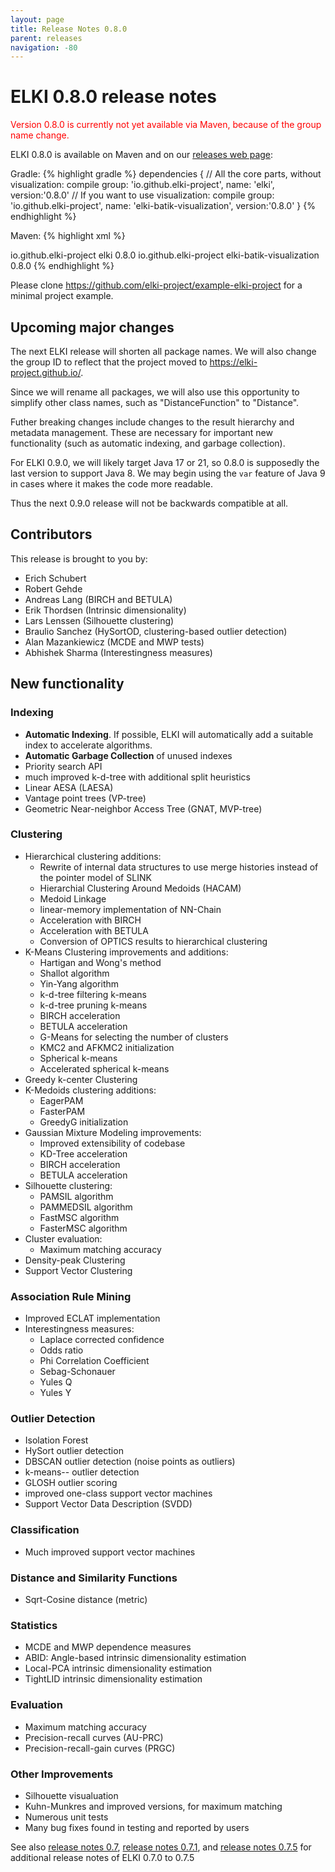 ```yaml
---
layout: page
title: Release Notes 0.8.0
parent: releases
navigation: -80
---
```



ELKI 0.8.0 release notes
========================

<span style="color:red">Version 0.8.0 is currently not yet available via Maven, because of the group name change.</span>

ELKI 0.8.0 is available on Maven and on our [releases web page](/releases):

Gradle:
{% highlight gradle %}
dependencies {
    // All the core parts, without visualization:
    compile group: 'io.github.elki-project', name: 'elki', version:'0.8.0'
    // If you want to use visualization:
    compile group: 'io.github.elki-project', name: 'elki-batik-visualization', version:'0.8.0'
}
{% endhighlight %}

Maven:
{% highlight xml %}
<!-- ELKI core, without visualization -->
<dependency>
    <groupId>io.github.elki-project</groupId>
    <artifactId>elki</artifactId>
    <version>0.8.0</version>
</dependency>
<!-- You only need this dependency if you need visualization -->
<dependency>
    <groupId>io.github.elki-project</groupId>
    <artifactId>elki-batik-visualization</artifactId>
    <version>0.8.0</version>
</dependency>
{% endhighlight %}

Please clone <https://github.com/elki-project/example-elki-project>
for a minimal project example.

Upcoming major changes
----------------------

The next ELKI release will shorten all package names.
We will also change the group ID to reflect that the project moved
to <https://elki-project.github.io/>.

Since we will rename all packages, we will also use this opportunity to
simplify other class names, such as "DistanceFunction" to "Distance".

Futher breaking changes include changes to the result hierarchy and
metadata management. These are necessary for important new functionality
(such as automatic indexing, and garbage collection).

For ELKI 0.9.0, we will likely target Java 17 or 21,
so 0.8.0 is supposedly the last version to support Java 8.
We may begin using the `var` feature of Java 9 in cases where it
makes the code more readable.

Thus the next 0.9.0 release will not be backwards compatible at all.

Contributors
------------
This release is brought to you by:

* Erich Schubert
* Robert Gehde
* Andreas Lang (BIRCH and BETULA)
* Erik Thordsen (Intrinsic dimensionality)
* Lars Lenssen (Silhouette clustering)
* Braulio Sanchez (HySortOD, clustering-based outlier detection)
* Alan Mazankiewicz (MCDE and MWP tests)
* Abhishek Sharma (Interestingness measures)

New functionality
-----------------

### Indexing
* **Automatic Indexing**. If possible, ELKI will automatically add a suitable index to accelerate algorithms.
* **Automatic Garbage Collection** of unused indexes
* Priority search API
* much improved k-d-tree with additional split heuristics
* Linear AESA (LAESA)
* Vantage point trees (VP-tree)
* Geometric Near-neighbor Access Tree (GNAT, MVP-tree)

### Clustering
* Hierarchical clustering additions:
  * Rewrite of internal data structures to use merge histories instead of the pointer model of SLINK
  * Hierarchial Clustering Around Medoids (HACAM)
  * Medoid Linkage
  * linear-memory implementation of NN-Chain
  * Acceleration with BIRCH
  * Acceleration with BETULA
  * Conversion of OPTICS results to hierarchical clustering
* K-Means Clustering improvements and additions:
  * Hartigan and Wong's method
  * Shallot algorithm
  * Yin-Yang algorithm
  * k-d-tree filtering k-means
  * k-d-tree pruning k-means
  * BIRCH acceleration
  * BETULA acceleration
  * G-Means for selecting the number of clusters
  * KMC2 and AFKMC2 initialization
  * Spherical k-means
  * Accelerated spherical k-means
* Greedy k-center Clustering
* K-Medoids clustering additions:
  * EagerPAM
  * FasterPAM 
  * GreedyG initialization
* Gaussian Mixture Modeling improvements:
  * Improved extensibility of codebase
  * KD-Tree acceleration
  * BIRCH acceleration
  * BETULA acceleration
* Silhouette clustering:
  * PAMSIL algorithm
  * PAMMEDSIL algorithm
  * FastMSC algorithm
  * FasterMSC algorithm
* Cluster evaluation:
  * Maximum matching accuracy
* Density-peak Clustering
* Support Vector Clustering

### Association Rule Mining
* Improved ECLAT implementation
* Interestingness measures:
  * Laplace corrected confidence
  * Odds ratio
  * Phi Correlation Coefficient
  * Sebag-Schonauer
  * Yules Q
  * Yules Y

### Outlier Detection
* Isolation Forest
* HySort outlier detection
* DBSCAN outlier detection (noise points as outliers)
* k-means-- outlier detection
* GLOSH outlier scoring
* improved one-class support vector machines
* Support Vector Data Description (SVDD)

### Classification
* Much improved support vector machines

### Distance and Similarity Functions
* Sqrt-Cosine distance (metric)

### Statistics
* MCDE and MWP dependence measures
* ABID: Angle-based intrinsic dimensionality estimation
* Local-PCA intrinsic dimensionality estimation
* TightLID intrinsic dimensionality estimation

### Evaluation
* Maximum matching accuracy
* Precision-recall curves (AU-PRC)
* Precision-recall-gain curves (PRGC)

### Other Improvements
* Silhouette visualuation
* Kuhn-Munkres and improved versions, for maximum matching
* Numerous unit tests
* Many bug fixes found in testing and reported by users

See also [release notes 0.7](release_notes_0.7),
[release notes 0.7.1](release_notes_0.7.1),
and [release notes 0.7.5](release_notes_0.7.5)
for additional release notes of ELKI 0.7.0 to 0.7.5
